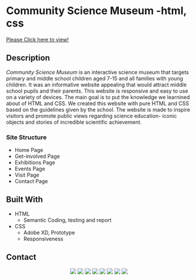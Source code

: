 # Community Science Museum -html, css

[Please Click here to view!]( https://nenorvalls.github.io/Community-Science-Museum/)

## Description

_Community Science Museum_ is an interactive science museum that targets primary and middle school children aged 7-15 and all families with young children. It was an informative website appealing that would attract middle school pupils and their parents. This website is responsive and easy to use on a variety of devices. The main goal is to put the knowledge we learnined about of HTML and CSS.
We created this website with pure HTML and CSS based on the guidelines given by the school.
The website is made to inspire visitors and promote public views regarding science education- iconic objects and stories of incredible scientific achievement.

### Site Structure

- Home Page
- Get-involved Page
- Exhibitions Page
- Events Page
- Visit Page
- Contact Page

## Built With

- HTML
  - Semantic Coding, testing and report
- CSS
  - Adobe XD, Prototype
  - Responsiveness

## Contact

<div align="center">
    <img src="https://img.shields.io/badge/Instagram-E4405F?style=for-the-badge&logo=instagram&logoColor=white">
    <img src="https://img.shields.io/badge/Facebook-1877F2?style=for-the-badge&logo=facebook&logoColor=white">
    <img src="https://img.shields.io/badge/Snapchat-FFFC00?style=for-the-badge&logo=snapchat&logoColor=white">
    <img src="https://img.shields.io/badge/Twitter-1DA1F2?style=for-the-badge&logo=twitter&logoColor=white">
    <img src="https://img.shields.io/badge/YouTube-FF0000?style=for-the-badge&logo=youtube&logoColor=white">
    <img src="https://img.shields.io/badge/Gmail-D14836?style=for-the-badge&logo=gmail&logoColor=white">
    <img src="https://img.shields.io/badge/WhatsApp-25D366?style=for-the-badge&logo=whatsapp&logoColor=white">
    <img src="https://img.shields.io/badge/GitHub-100000?style=for-the-badge&logo=github&logoColor=white">
</div>
